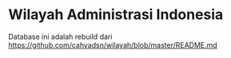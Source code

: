 # Wilayah Administrasi Indonesia
Database ini adalah rebuild dari https://github.com/cahyadsn/wilayah/blob/master/README.md

